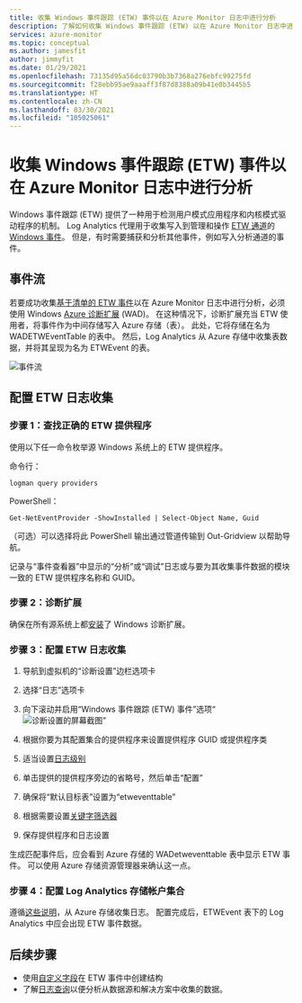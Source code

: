 ```yaml
---
title: 收集 Windows 事件跟踪 (ETW) 事件以在 Azure Monitor 日志中进行分析
description: 了解如何收集 Windows 事件跟踪 (ETW) 以在 Azure Monitor 日志中进行分析。
services: azure-monitor
ms.topic: conceptual
ms.author: jamesfit
author: jimmyfit
ms.date: 01/29/2021
ms.openlocfilehash: 73135d95a56dc03790b3b7368a276ebfc99275fd
ms.sourcegitcommit: f28ebb95ae9aaaff3f87d8388a09b41e0b3445b5
ms.translationtype: HT
ms.contentlocale: zh-CN
ms.lasthandoff: 03/30/2021
ms.locfileid: "105025061"
---
```

# <a name="collecting-event-tracing-for-windows-etw-events-for-analysis-azure-monitor-logs"></a>收集 Windows 事件跟踪 (ETW) 事件以在 Azure Monitor 日志中进行分析

Windows 事件跟踪 (ETW) 提供了一种用于检测用户模式应用程序和内核模式驱动程序的机制。 Log Analytics 代理用于收集写入到管理和操作 [ETW 通道](/windows/win32/wes/eventmanifestschema-channeltype-complextype)的 [Windows 事件](./data-sources-windows-events.md)。 但是，有时需要捕获和分析其他事件，例如写入分析通道的事件。  

## <a name="event-flow"></a>事件流

若要成功收集[基于清单的 ETW 事件](/windows/win32/etw/about-event-tracing#types-of-providers)以在 Azure Monitor 日志中进行分析，必须使用 Windows [Azure 诊断扩展](./diagnostics-extension-overview.md) (WAD)。 在这种情况下，诊断扩展充当 ETW 使用者，将事件作为中间存储写入 Azure 存储（表）。 此处，它将存储在名为 WADETWEventTable 的表中。 然后，Log Analytics 从 Azure 存储中收集表数据，并将其呈现为名为 ETWEvent 的表。

![事件流](./media/data-sources-event-tracing-windows/event-flow.png)

## <a name="configuring-etw-log-collection"></a>配置 ETW 日志收集

### <a name="step-1-locate-the-correct-etw-provider"></a>步骤 1：查找正确的 ETW 提供程序

使用以下任一命令枚举源 Windows 系统上的 ETW 提供程序。

命令行：

```
logman query providers
```

PowerShell：
```
Get-NetEventProvider -ShowInstalled | Select-Object Name, Guid
```
（可选）可以选择将此 PowerShell 输出通过管道传输到 Out-Gridview 以帮助导航。

记录与“事件查看器”中显示的“分析”或“调试”日志或与要为其收集事件数据的模块一致的 ETW 提供程序名称和 GUID。

### <a name="step-2-diagnostics-extension"></a>步骤 2：诊断扩展

确保在所有源系统上都[安装](./diagnostics-extension-windows-install.md#install-with-azure-portal)了 Windows 诊断扩展。

### <a name="step-3-configure-etw-log-collection"></a>步骤 3：配置 ETW 日志收集

1. 导航到虚拟机的“诊断设置”边栏选项卡

2. 选择“日志”选项卡

3. 向下滚动并启用“Windows 事件跟踪 (ETW) 事件”选项“![诊断设置的屏幕截图](./media/data-sources-event-tracing-windows/enable-event-tracing-windows-collection.png)”

4. 根据你要为其配置集合的提供程序来设置提供程序 GUID 或提供程序类

5. 适当设置[日志级别](/windows/win32/etw/configuring-and-starting-an-event-tracing-session)

6. 单击提供的提供程序旁边的省略号，然后单击“配置”

7. 确保将“默认目标表”设置为“etweventtable” 

8. 根据需要设置[关键字筛选器](/windows/win32/wes/defining-keywords-used-to-classify-types-of-events)

9. 保存提供程序和日志设置

生成匹配事件后，应会看到 Azure 存储的 WADetweventtable 表中显示 ETW 事件。 可以使用 Azure 存储资源管理器来确认这一点。

### <a name="step-4-configure-log-analytics-storage-account-collection"></a>步骤 4：配置 Log Analytics 存储帐户集合

遵循[这些说明](./diagnostics-extension-logs.md#collect-logs-from-azure-storage)，从 Azure 存储收集日志。 配置完成后，ETWEvent 表下的 Log Analytics 中应会出现 ETW 事件数据。

## <a name="next-steps"></a>后续步骤
- 使用[自定义字段](../logs/custom-fields.md)在 ETW 事件中创建结构
- 了解[日志查询](../logs/log-query-overview.md)以便分析从数据源和解决方案中收集的数据。